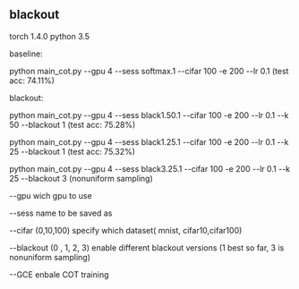 ## blackout

torch  1.4.0 
python 3.5

baseline:

python main_cot.py --gpu 4 --sess softmax.1 --cifar 100 -e 200 --lr 0.1    (test acc: 74.11%)


blackout:

python main_cot.py --gpu 4 --sess black1.50.1 --cifar 100 -e 200 --lr 0.1 --k 50 --blackout 1    (test acc: 75.28%)

python main_cot.py --gpu 4 --sess black1.25.1 --cifar 100 -e 200 --lr 0.1 --k 25 --blackout 1    (test acc: 75.32%)

python main_cot.py --gpu 4 --sess black3.25.1 --cifar 100 -e 200 --lr 0.1 --k 25 --blackout 3   (nonuniform sampling)

--gpu    wich gpu to use


--sess   name to be saved as


--cifar  (0,10,100) specify which dataset( mnist, cifar10,cifar100)

--blackout (0 , 1, 2, 3) enable different blackout versions (1 best so far, 3 is nonuniform sampling)

--GCE enbale COT training

